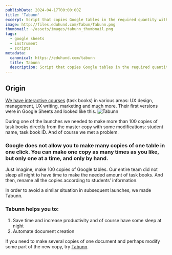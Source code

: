 ```yaml
---
publishDate: 2024-04-17T00:00:00Z
title: 'Tabunn'
excerpt: Script that copies Google tables in the required quantity with the necessary modifications (names, numbering, username, etc.).
image: http://files.eduhund.com/Tabun/Tabunn.png
thumbnail: ~/assets/images/tabunn_thumbnail.png
tags:
  - google sheets
  - instrument
  - scripts
metadata:
  canonical: https://eduhund.com/tabunn
  title: Tabunn
  description: Script that copies Google tables in the required quantity with the necessary modifications
---
```


## Origin 
[We have interactive courses](https://eduhund.gumroad.com/l/bosses?_gl=1*19igkme*_ga*MjA0NjQzODgwMS4xNzEyMjk5MjUw*_ga_6LJN6D94N6*MTcxMzM0MTk2Mi40LjEuMTcxMzM0MzU5OS4wLjAuMA)  (task books) in various areas: UX design, management, UX writing, marketing and much more. Their first versions were in Google Sheets and looked like this.
![Tabunn](http://files.eduhund.com/Tabun/tables.png) 

During one of the launches we needed to make more than 100 copies of task books directly from the master copy with some modifications: student name, task book ID. And of course we met a problem. 

### Google does not allow you to make many copies of one table in one click. You can make one copy as many times as you like, but only one at a time, and only by hand. 

Just imagine, make 100 copies of Google tables. Our entire team did not sleep all night to have time to make the needed amount of task books. And then, rename all the copies according to students’ information. 

In order to avoid a similar situation in subsequent launches, we made Tabunn. 

### Tabunn helps you to:
1. Save time and increase productivity and of course have some sleep at night
2. Automate document creation 

If you need to make several copies of one document and perhaps modify some part of the new copy, try [Tabunn](https://docs.google.com/document/d/1_e9qs5t4b_tw3eMTnyjpJznweuWR5PqHsI96moa6N8I/edit). 

